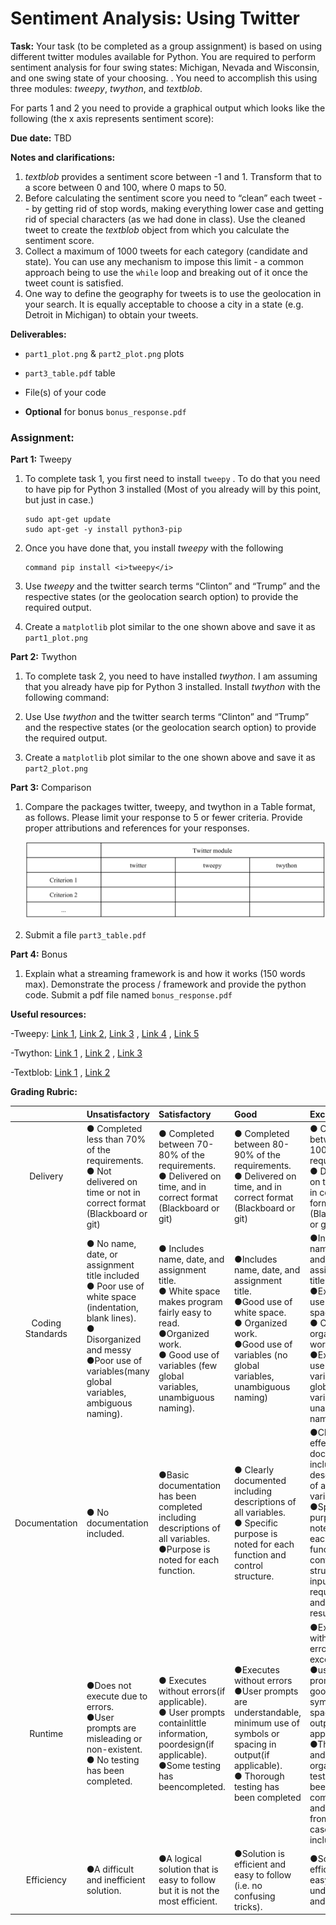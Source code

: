 <h1>Sentiment Analysis: Using Twitter</h1>

<b>Task:</b> Your task (to be completed as a group assignment) is based on using different twitter modules available for Python. You are required to perform sentiment analysis for four swing states: Michigan, Nevada and Wisconsin, and one swing state of your choosing. . You need to accomplish this using three modules: <i>tweepy</i>,  <i>twython</i>, and <i>textblob</i>.

For parts 1 and 2 you need to provide a graphical output which looks like the following (the x axis represents sentiment score):


<b>Due date:</b> TBD

<b>Notes and clarifications:</b>
1. <i>textblob</i>  provides a sentiment score between -1 and 1. Transform that to a score between 0 and 100, where 0 maps to 50.
2. Before calculating the sentiment score you need to “clean” each tweet -- by getting rid of stop words, making everything lower case and getting rid of special characters (as we had done in class). Use the cleaned tweet to create the  <i>textblob</i>  object from which you calculate the sentiment score.
3. Collect a maximum of 1000 tweets for each category (candidate and state). You can use any mechanism to impose this limit - a common approach being to use the  `while`  loop and breaking out of it once the tweet count is satisfied.
4. One way to define the geography for tweets is to use the geolocation in your search. It is equally acceptable to choose a city in a state (e.g. Detroit in Michigan) to obtain your tweets.

<b>Deliverables:</b>
  - `part1_plot.png` & `part2_plot.png` plots

  - `part3_table.pdf` table

  - File(s) of your code

  - <b>Optional</b> for bonus `bonus_response.pdf`

<h3><b>Assignment:</b></h3>

<b>Part 1:</b> Tweepy

1. To complete task 1, you first need to install `tweepy` . To do that you need to have pip for Python 3 installed (Most of you already will by this point, but just in case.)

    ```
    sudo apt-get update
    sudo apt-get -y install python3-pip
    ```
2. Once you have done that, you install  <i>tweepy</i>  with the following

    ```
    command pip install <i>tweepy</i>
    ```

3. Use <i>tweepy</i> and the twitter search terms “Clinton” and “Trump” and the respective states (or the geolocation search option) to provide the required output.

4. Create a `matplotlib` plot similar to the one shown above and save it as `part1_plot.png`


<b>Part 2:</b> Twython

1. To complete task 2, you need to have installed  <i>twython</i>. I am assuming that you already have pip for Python 3 installed. Install  <i>twython</i>  with the following command:

2. Use  Use  <i>twython</i>   and the twitter search terms “Clinton” and “Trump” and the respective states (or the geolocation
search option) to provide the required output.

3. Create a `matplotlib` plot similar to the one shown above and save it as `part2_plot.png`

<b>Part 3:</b> Comparison

1. Compare the packages twitter, tweepy, and twython in a Table format, as follows. Please limit your response to 5 or fewer criteria. Provide proper attributions and references for your responses.

    ![responses table](resources/table.png)

2. Submit a file `part3_table.pdf`

<b>Part 4:</b> Bonus

1. Explain what a streaming framework is and how it works (150 words max). Demonstrate the process / framework and provide the python code. Submit a pdf file named `bonus_response.pdf`

<b> Useful resources: </b>

-Tweepy:  [Link 1](https://media.readthedocs.org/pdf/tweepy/latest/tweepy.pdf), [Link 2](https://www.dataquest.io/blog/streaming-data-python/),  [Link 3](https://marcobonzanini.com/2015/03/02/) ,  [Link 4](https://www.youtube.com/watch?v=qZgx0pMR-Ps) ,  [Link 5](https://www.youtube.com/watch?v=o_OZdbCzHUA)

-Twython:  [Link 1](https://twython.readthedocs.io/en/latest/usage/basic_usage.html) ,  [Link 2](https://www.youtube.com/watch?v=7MVIfmjQERo) ,  [Link 3](https://www.linkedin.com/pulse/data-mining-using-twython-twitter-api-part-1-suran-kularatna,)

-Textblob:  [Link 1](https://github.com/praritlamba/Mining-Twitter-Data-for-Sentiment-Analysis) ,  [Link 2](http://tech.thejoestory.com/2015/01/python-textblob-sentiment-analysis.html)


<b>Grading Rubric:</b>


|    | Unsatisfactory | Satisfactory | Good | Excellent |
|:----------:|:-------------|:-------------| :-------------| :-------------|
| Delivery | ● Completed less than 70% of the requirements. <br> ● Not delivered on time or not in correct format (Blackboard or git) | ● Completed between 70-80% of the requirements. <br> ● Delivered on time, and in correct format (Blackboard or git)| ● Completed between 80-90% of the requirements. <br> ● Delivered on time, and in correct format (Blackboard or git)| ● Completed between 90-100% of the requirements. <br> ● Delivered on time, and in correct format (Blackboard or git) |
| Coding Standards | ● No name, date, or assignment title included <br> ● Poor use of white space (indentation, blank lines). <br> ● Disorganized and messy <br> ●Poor use of variables(many global variables, ambiguous naming). | ● Includes name, date, and assignment title. <br> ● White space makes program fairly easy to read.<br> ●Organized work. <br> ● Good use of variables (few global variables, unambiguous naming).| ●Includes name, date, and assignment title. <br> ●Good use of white space. <br> ● Organized work.<br> ●Good use of variables (no global variables, unambiguous naming) | ●Includes name, date, and assignment title. <br> ●Excellent use of white space. <br> ● Creatively organized work.<br> ●Excellent use of variables (no global variables, unambiguous naming). |
| Documentation | ● No documentation included. | ●Basic documentation has been completed including descriptions of all variables. <br> ●Purpose is noted for each function. | ● Clearly documented including descriptions of all variables. <br> ● Specific purpose is noted for each function and control structure.| ●Clearly and effectively documented including descriptions of all variables. <br> ●Specific purpose is noted for each function, control structure, input requirements, and output results. |
| Runtime | ●Does not execute due to errors. <br> ●User prompts are misleading or non-existent. <br> ● No testing has been completed.| ● Executes without errors(if applicable).<br> ● User prompts containlittle information, poordesign(if applicable).<br> ●Some testing has beencompleted.| ●Executes without errors <br> ●User prompts are understandable, minimum use of symbols or spacing in output(if applicable). <br> ● Thorough testing has been completed  | ●Executes without errors excellent. <br> ●user prompts, good use of symbols, spacing in output(if applicable). <br> ●Thorough and organized testing has been completed and output from test cases is included. |
| Efficiency | ●A difficult and inefficient solution. |  ●A logical solution that is easy to follow but it is not the most efficient. | ●Solution is efficient and easy to follow (i.e. no confusing tricks).| ●Solution is efficient, easy to understand, and maintain. |
